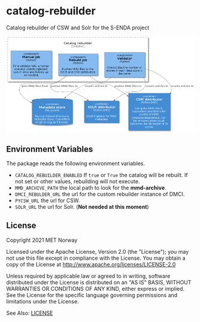 # catalog-rebuilder

Catalog rebuilder of CSW and Solr for the S-ENDA project

![Catalog rebuilder component diagram](rebuilder-component-diagram.png)

## Environment Variables

The package reads the following environment variables.

* `CATALOG_REBUILDER_ENABLED` If `true` or `True` the catalog will be rebuilt. If not set or other values, rebuilding will not execute.
* `MMD_ARCHIVE_PATH` the local path to look for the **mmd-archive**.
* `DMCI_REBULDER_URL` the url for the custom rebuilder instance of DMCI.
* `PYCSW_URL` the url for CSW.
* `SOLR_URL` the url for Solr. (**Not needed at this moment**)



## License

Copyright 2021 MET Norway

Licensed under the Apache License, Version 2.0 (the "License"); you may not use this file except in
compliance with the License. You may obtain a copy of the License at
http://www.apache.org/licenses/LICENSE-2.0

Unless required by applicable law or agreed to in writing, software distributed under the License
is distributed on an "AS IS" BASIS, WITHOUT WARRANTIES OR CONDITIONS OF ANY KIND, either express or
implied. See the License for the specific language governing permissions and limitations under the
License.

See Also: [LICENSE](https://raw.githubusercontent.com/metno/catalog-rebuilder/main/LICENSE)
